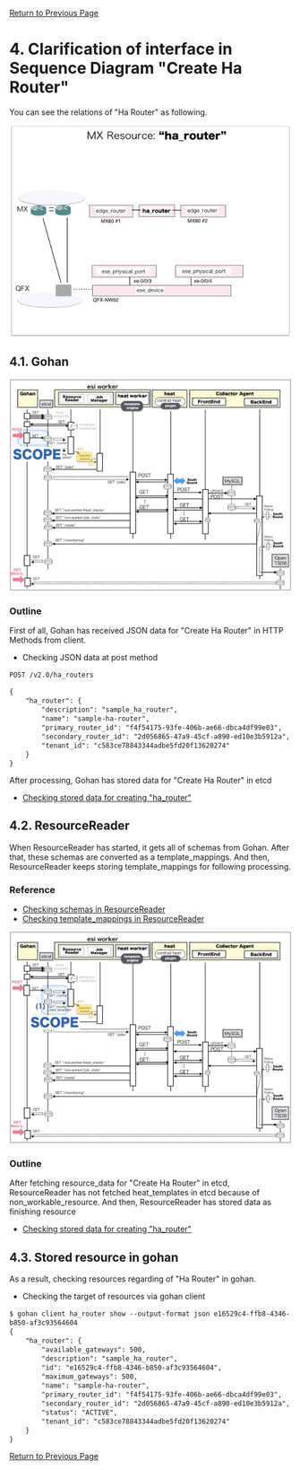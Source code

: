 [Return to Previous Page](00_common_function_gateway.md)

# 4. Clarification of interface in Sequence Diagram "Create Ha Router"
You can see the relations of "Ha Router" as following.

![Ha Router](resource/gohan_investigate_for_commfuncgw.005.png)


## 4.1. Gohan

![scope](../images/ESI_Sequence_diagram.002.png)

### Outline
First of all, Gohan has received JSON data for "Create Ha Router" in HTTP Methods from client.

* Checking JSON data at post method
```
POST /v2.0/ha_routers
```
```
{
    "ha_router": {
        "description": "sample_ha_router",
        "name": "sample-ha-router",
        "primary_router_id": "f4f54175-93fe-406b-ae66-dbca4df99e03",
        "secondary_router_id": "2d056865-47a9-45cf-a890-ed10e3b5912a",
        "tenant_id": "c583ce78843344adbe5fd20f13620274"
    }
}
```
After processing, Gohan has stored data for "Create Ha Router" in etcd

* [Checking stored data for creating "ha_router"](stored_in_etcd/01_Gohan/CreateHaRouter_01.md)


## 4.2. ResourceReader
When ResourceReader has started, it gets all of schemas from Gohan.
After that, these schemas are converted as a template_mappings.
And then, ResourceReader keeps storing template_mappings for following processing.

### Reference
* [Checking schemas in ResourceReader](../memo/schemas.txt)
* [Checking template_mappings in ResourceReader](../memo/template_mappings.md)

![scope](../images/ESI_Sequence_diagram.003.png)

### Outline
After fetching resource_data for "Create Ha Router" in etcd, ResourceReader has not fetched heat_templates in etcd because of non_workable_resource.
And then, ResourceReader has stored data as finishing resource

* [Checking stored data for creating "ha_router"](stored_in_etcd/00_ResourceReader/CreateHaRouter_01.md)


## 4.3. Stored resource in gohan
As a result, checking resources regarding of "Ha Router" in gohan.

* Checking the target of resources via gohan client
```
$ gohan client ha_router show --output-format json e16529c4-ffb8-4346-b850-af3c93564604
{
    "ha_router": {
        "available_gateways": 500,
        "description": "sample_ha_router",
        "id": "e16529c4-ffb8-4346-b850-af3c93564604",
        "maximum_gateways": 500,
        "name": "sample-ha-router",
        "primary_router_id": "f4f54175-93fe-406b-ae66-dbca4df99e03",
        "secondary_router_id": "2d056865-47a9-45cf-a890-ed10e3b5912a",
        "status": "ACTIVE",
        "tenant_id": "c583ce78843344adbe5fd20f13620274"
    }
}
```

[Return to Previous Page](00_common_function_gateway.md)
